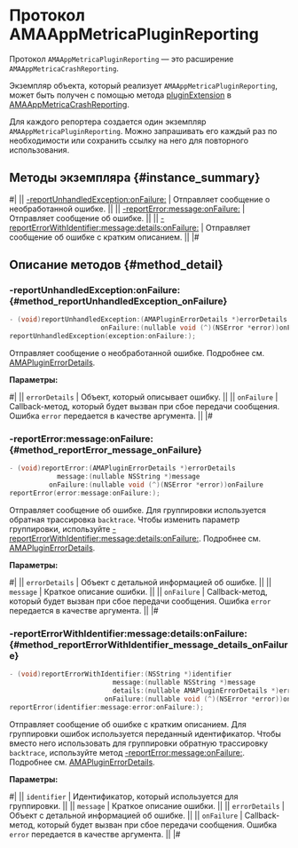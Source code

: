 # Протокол AMAAppMetricaPluginReporting
Протокол `AMAAppMetricaPluginReporting` — это расширение `AMAAppMetricaCrashReporting`.

Экземпляр объекта, который реализует `AMAAppMetricaPluginReporting`, может быть получен с помощью метода [pluginExtension](AMAAppMetricaCrashReporting.md#method_pluginExtension) в [AMAAppMetricaCrashReporting](AMAAppMetricaCrashReporting.md).

Для каждого репортера создается один экземпляр `AMAAppMetricaPluginReporting`. Можно запрашивать его каждый раз по необходимости или сохранить ссылку на него для повторного использования. 

## Методы экземпляра {#instance_summary}

#|
|| [-reportUnhandledException:onFailure:](#method_reportUnhandledException_onFailure) | Отправляет сообщение о необработанной ошибке. ||
|| [-reportError:message:onFailure:](#method_reportError_message_onFailure) | Отправляет сообщение об ошибке. ||
|| [-reportErrorWithIdentifier:message:details:onFailure:](#method_reportErrorWithIdentifier_message_details_onFailure) | Отправляет сообщение об ошибке c кратким описанием. ||
|#

## Описание методов {#method_detail}

### -reportUnhandledException:onFailure: {#method_reportUnhandledException_onFailure}

```objectivec translate=no
- (void)reportUnhandledException:(AMAPluginErrorDetails *)errorDetails
                       onFailure:(nullable void (^)(NSError *error))onFailure
reportUnhandledException(exception:onFailure:);
```

Отправляет сообщение о необработанной ошибке. Подробнее см. [AMAPluginErrorDetails](AMAPluginErrorDetails.md).

**Параметры:**

#|
|| `errorDetails` | Объект, который описывает ошибку. ||
|| `onFailure` | Callback-метод, который будет вызван при сбое передачи сообщения. Ошибка `error` передается в качестве аргумента. ||
|#

### -reportError:message:onFailure: {#method_reportError_message_onFailure}

```objectivec translate=no
- (void)reportError:(AMAPluginErrorDetails *)errorDetails
            message:(nullable NSString *)message
          onFailure:(nullable void (^)(NSError *error))onFailure
reportError(error:message:onFailure:);
```

Отправляет сообщение об ошибке. Для группировки используется обратная трассировка `backtrace`. Чтобы изменить параметр группировки, используйте [-reportErrorWithIdentifier:message:details:onFailure:](#method_reportErrorWithIdentifier_message_details_onFailure). Подробнее см. [AMAPluginErrorDetails](AMAPluginErrorDetails.md).

**Параметры:**

#|
|| `errorDetails` | Объект с детальной информацией об ошибке. ||
|| `message` | Краткое описание ошибки. ||
|| `onFailure` | Callback-метод, который будет вызван при сбое передачи сообщения. Ошибка `error` передается в качестве аргумента. ||
|#

### -reportErrorWithIdentifier:message:details:onFailure: {#method_reportErrorWithIdentifier_message_details_onFailure}

```objectivec translate=no
- (void)reportErrorWithIdentifier:(NSString *)identifier
                          message:(nullable NSString *)message
                          details:(nullable AMAPluginErrorDetails *)errorDetails
                        onFailure:(nullable void (^)(NSError *error))onFailure
reportError(identifier:message:error:onFailure:);
```

Отправляет сообщение об ошибке c кратким описанием. Для группировки ошибок используется переданный идентификатор. Чтобы вместо него использовать для группировки обратную трассировку `backtrace`, используйте метод [-reportError:message:onFailure:](#method_reportError_message_onFailure). Подробнее см. [AMAPluginErrorDetails](AMAPluginErrorDetails.md).


**Параметры:**

#|
|| `identifier` | Идентификатор, который используется для группировки. ||
|| `message` | Краткое описание ошибки. ||
|| `errorDetails` | Объект с детальной информацией об ошибке.  ||
|| `onFailure` | Callback-метод, который будет вызван при сбое передачи сообщения. Ошибка `error` передается в качестве аргумента. ||
|#
